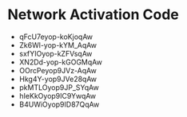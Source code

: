 # Network Activation Code
* qFcU7eyop-koKjoqAw
* Zk6Wl-yop-kYM_AqAw
* sxfYIOyop-kZFVsqAw
* XN2Dd-yop-kGOGMqAw
* OOrcPeyop9JVz-AqAw
* Hkg4Y-yop9JVe28qAw
* pkMTLOyop9JP_SYqAw
* hIeKkOyop9IC9YwqAw
* B4UWiOyop9ID87QqAw
